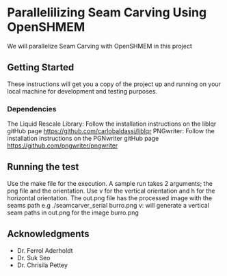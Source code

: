 # Parallelilizing Seam Carving Using OpenSHMEM

We will parallelize Seam Carving with OpenSHMEM in this project

## Getting Started

These instructions will get you a copy of the project up and running on your local machine for development and testing purposes. 

### Dependencies

The Liquid Rescale Library: Follow the installation instructions on the liblqr gitHub page  https://github.com/carlobaldassi/liblqr
PNGwriter: Follow the installation instructions on the PGNwriter gitHub page https://github.com/pngwriter/pngwriter


## Running the test
Use the make file for the execution. 
A sample run takes 2 arguments; the png file and the orientation. Use v for the vertical orientation and h for the horizontal orientation. The out.png file has the processed image with the seams path
e.g ./seamcarver_serial burro.png v: will generate a vertical seam paths in out.png for the image burro.png



## Acknowledgments

* Dr. Ferrol Aderholdt
* Dr. Suk Seo
* Dr. Chrisila Pettey

